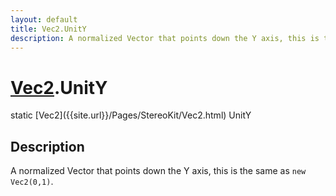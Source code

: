 ```yaml
---
layout: default
title: Vec2.UnitY
description: A normalized Vector that points down the Y axis, this is the same as new Vec2(0,1).
---
```

# [Vec2]({{site.url}}/Pages/StereoKit/Vec2.html).UnitY

<div class='signature' markdown='1'>
static [Vec2]({{site.url}}/Pages/StereoKit/Vec2.html) UnitY
</div>

## Description
A normalized Vector that points down the Y axis, this is
the same as `new Vec2(0,1)`.

